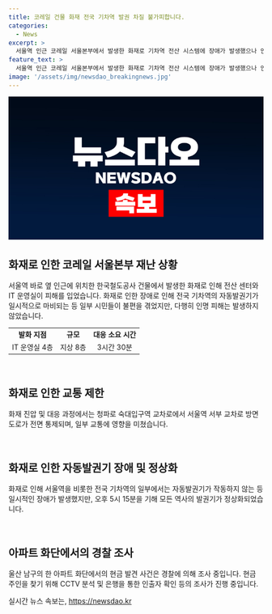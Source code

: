```yaml
---
title: 코레일 건물 화재 전국 기차역 발권 차질 불가피합니다.
categories:
  - News
excerpt: >
  서울역 인근 코레일 서울본부에서 발생한 화재로 기차역 전산 시스템에 장애가 발생했으나 인명 피해는 없었습니다. 화재로 인해 일부 시민들이 불편을 겪었으나 열차 운행은 지장이 없었으며, 발권기는 정상화되었습니다. 한편, 울산 남구의 아파트 환경미화원이 현금을 발견하여 경찰에 신고했는데, 현금 주인을 찾기 위해 조사 중입니다. (출처: 한국일보)
feature_text: >
  서울역 인근 코레일 서울본부에서 발생한 화재로 기차역 전산 시스템에 장애가 발생했으나 인명 피해는 없었습니다. 화재로 인해 일부 시민들이 불편을 겪었으나 열차 운행은 지장이 없었으며, 발권기는 정상화되었습니다. 한편, 울산 남구의 아파트 환경미화원이 현금을 발견하여 경찰에 신고했는데, 현금 주인을 찾기 위해 조사 중입니다. (출처: 한국일보)
image: '/assets/img/newsdao_breakingnews.jpg'
---
```


<p><img src="/assets/img/newsdao_breakingnews.jpg" alt="flaretime 속보" /></p>

<h2 data-ke-size="size26">화재로 인한 코레일 서울본부 재난 상황</h2>

<p data-ke-size="size16">서울역 바로 옆 인근에 위치한 한국철도공사 건물에서 발생한 화재로 인해 전산 센터와 IT 운영실이 피해를 입었습니다. 화재로 인한 장애로 인해 전국 기차역의 자동발권기가 일시적으로 마비되는 등 일부 시민들이 불편을 겪었지만, 다행히 인명 피해는 발생하지 않았습니다.</p>

<table>
  <tbody>
    <tr>
      <td style="text-align: center; height: 17px;"><b>발화 지점</b></td>
      <td style="text-align: center; height: 17px;"><b>규모</b></td>
      <td style="text-align: center; height: 17px;"><b>대응 소요 시간</b></td>
    </tr>
    <tr>
      <td style="text-align: center; height: 17px;">IT 운영실 4층</td>
      <td style="text-align: center; height: 17px;">지상 8층</td>
      <td style="text-align: center; height: 17px;">3시간 30분</td>
    </tr>
  </tbody>
</table>

<p data-ke-size="size16">&nbsp;</p>

<h2 data-ke-size="size26">화재로 인한 교통 제한</h2>

<p data-ke-size="size16">화재 진압 및 대응 과정에서는 청파로 숙대입구역 교차로에서 서울역 서부 교차로 방면 도로가 전면 통제되며, 일부 교통에 영향을 미쳤습니다.</p>

<p data-ke-size="size16">&nbsp;</p>

<h2 data-ke-size="size26">화재로 인한 자동발권기 장애 및 정상화</h2>

<p data-ke-size="size16">화재로 인해 서울역을 비롯한 전국 기차역의 일부에서는 자동발권기가 작동하지 않는 등 일시적인 장애가 발생했지만, 오후 5시 15분을 기해 모든 역사의 발권기가 정상화되었습니다.</p>

<p data-ke-size="size16">&nbsp;</p>

<h2 data-ke-size="size26">아파트 화단에서의 경찰 조사</h2>

<p data-ke-size="size16">울산 남구의 한 아파트 화단에서의 현금 발견 사건은 경찰에 의해 조사 중입니다. 현금 주인을 찾기 위해 CCTV 분석 및 은행을 통한 인출자 확인 등의 조사가 진행 중입니다.</p>
실시간 뉴스 속보는, <a href="https://newsdao.kr" rel="dofollow">https://newsdao.kr</a>


